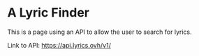 # A Lyric Finder
This is a page using an API to allow the user to search for lyrics.

Link to API: https://api.lyrics.ovh/v1/